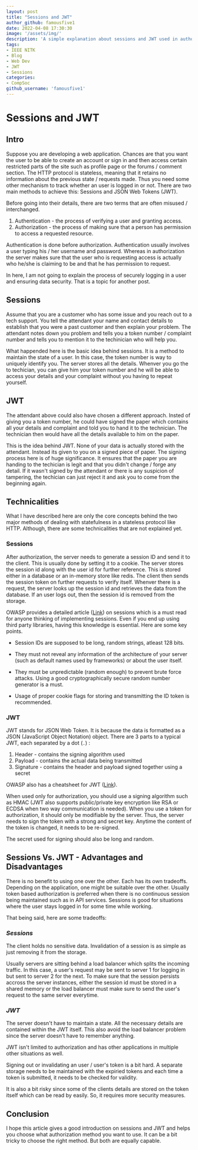 ```yaml
---
layout: post
title: "Sessions and JWT"
author_github: famousfive1
date: 2022-04-08 17:30:30
image: '/assets/img/'
description: 'A simple explanation about sessions and JWT used in authorization'
tags:
- IEEE NITK
- Blog
- Web Dev
- JWT
- Sessions
categories:
- CompSoc
github_username: 'famousfive1'
---
```


# __Sessions and JWT__

## __Intro__

Suppose you are developing a web application. Chances are that you want the user to be able to create an account or sign in and then access certain restricted parts of the site such as profile page or the forums / comment section. The HTTP protocol is stateless, meaning that it retains no information about the previous state / requests made. Thus you need some other mechanism to track whether an user is logged in or not. There are two main methods to achieve this: Sessions and JSON Web Tokens (JWT).

Before going into their details, there are two terms that are often misused / interchanged.
1. Authentication - the process of verifying a user and granting access.
2. Authorization - the process of making sure that a person has permission to access a requested resource.

Authentication is done before authorization. Authentication usually involves a user typing his / her username and password. Whereas in authorization the server makes sure that the user who is requesting access is actually who he/she is claiming to be and that he has permission to request.

In here, I am not going to explain the process of securely logging in a user and ensuring data security. That is a topic for another post.

## __Sessions__

Assume that you are a customer who has some issue and you reach out to a tech support. You tell the attendant your name and contact details to establish that you were a past customer and then explain your problem. The attendant notes down you problem and tells you a token number / complaint number and tells you to mention it to the techinician who will help you.

What happended here is the basic idea behind sessions. It is a method to maintain the state of a user. In this case, the token number is way to uniquely identify you. The server stores all the details. Whenver you go the to techician, you can give him your token number and he will be able to access your details and your complaint without you having to repeat yourself.

## __JWT__

The attendant above could also have chosen a different approach. Insted of giving you a token number, he could have signed the paper which contains all your details and complaint and told you to hand it to the technician. The technician then would have all the details available to him on the paper.

This is the idea behind JWT. None of your data is actually stored with the attendant. Instead its given to you on a signed piece of paper. The signing process here is of huge significance. It ensures that the paper you are handing to the techician is legit and that you didn't change / forge any detail. If it wasn't signed by the attendant or there is any suspicion of tampering, the techician can just reject it and ask you to come from the beginning again.

## __Technicalities__

What I have described here are only the core concepts behind the two major methods of dealing with statefulness in a stateless protocol like HTTP. Although, there are some technicalities that are not explained yet.

### __Sessions__

After authorization, the server needs to generate a session ID and send it to the client. This is usually done by setting it to a cookie. The server stores the session id along with the user id for further reference. This is stored either in a database or an in-memory store like redis. The client then sends the session token on further requests to verify itself. Whenver there is a request, the server looks up the session id and retrieves the data from the database. If an user logs out, then the session id is removed from the storage.


OWASP provides a detailed article ([Link](https://cheatsheetseries.owasp.org/cheatsheets/Session_Management_Cheat_Sheet.html)) on sessions which is a must read for anyone thinking of implementing sessions. Even if you end up using third party libraries, having this knowledge is essential. Here are some key points.

- Session IDs are supposed to be long, random strings, atleast 128 bits.

- They must not reveal any information of the architecture of your server (such as default names used by frameworks) or about the user itself.

- They must be unpredictable (random enough) to prevent brute force attacks. Using a good cryptographically secure random number generator is a must.

- Usage of proper cookie flags for storing and transmitting the ID token is recommended.


### __JWT__

JWT stands for JSON Web Token. It is because the data is formatted as a JSON (JavaScript Object Notation) object. There are 3 parts to a typical JWT, each separated by a dot (`.`) :

1. Header - contains the signing algorithm used
2. Payload - contains the actual data being transmitted
3. Signature - contains the header and payload signed together using a secret

OWASP also has a cheatsheet for JWT ([Link](https://cheatsheetseries.owasp.org/cheatsheets/JSON_Web_Token_for_Java_Cheat_Sheet.html)). 

When used only for authorization, you should use a signing algorithm such as HMAC (JWT also supports public/private key encryption like RSA or ECDSA when two way communication is needed). When you use a token for authorization, it should only be modifiable by the server. Thus, the server needs to sign the token with a strong and secret key. Anytime the content of the token is changed, it needs to be re-signed.

The secret used for signing should also be long and random. 


## __Sessions Vs. JWT - Advantages and Disadvantages__

There is no benefit to using one over the other. Each has its own tradeoffs. Depending on the application, one might be suitable over the other. Usually token based authorization is preferred when there is no continuous session being maintained such as in API services. Sessions is good for situations where the user stays logged in for some time while working.

That being said, here are some tradeoffs:

### _Sessions_

The client holds no sensitive data. Invalidation of a session is as simple as just removing it from the storage. 

Usually servers are sitting behind a load balancer which splits the incoming traffic. In this case, a user's request may be sent to server 1 for logging in but sent to server 2 for the next. To make sure that the session persists accross the server instances, either the session id must be stored in a shared memory or the load balancer must make sure to send the user's request to the same server everytime.


### _JWT_

The server doesn't have to maintain a state. All the necessary details are contained within the JWT itself. This also avoid the load balancer problem since the server doesn't have to remember anything.

JWT isn't limited to authorization and has other applications in multiple other situations as well.

Signing out or invalidating an user / user's token is a bit hard. A separate storage needs to be maintained with the expiried tokens and each time a token is submitted, it needs to be checked for validity.

It is also a bit risky since some of the clients details are stored on the token itself which can be read by easily. So, it requires more security measures.


## __Conclusion__

I hope this article gives a good introduction on sessions and JWT and helps you choose what authorization method you want to use. It can be a bit tricky to choose the right method. But both are equally capable.



